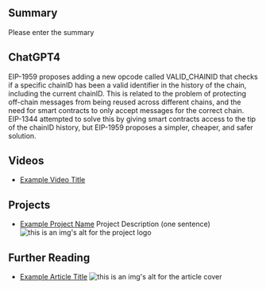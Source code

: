 ## Summary

Please enter the summary

## ChatGPT4

EIP-1959 proposes adding a new opcode called VALID_CHAINID that checks if a specific chainID has been a valid identifier in the history of the chain, including the current chainID. This is related to the problem of protecting off-chain messages from being reused across different chains, and the need for smart contracts to only accept messages for the correct chain. EIP-1344 attempted to solve this by giving smart contracts access to the tip of the chainID history, but EIP-1959 proposes a simpler, cheaper, and safer solution.

## Videos

- [Example Video Title](https://www.youtube.com/watch?v=TDGq4aeevgY)

## Projects

- [Example Project Name](https://xxxx.xxx/xxxxx) Project Description (one sentence) ![this is an img's alt for the project logo](https://xxxx.xxx/project-logo.xxx)

## Further Reading

- [Example Article Title](https://xxxx.xxx/xxxxx) ![this is an img's alt for the article cover](https://xxxx.xxx/article-cover.xxx)
